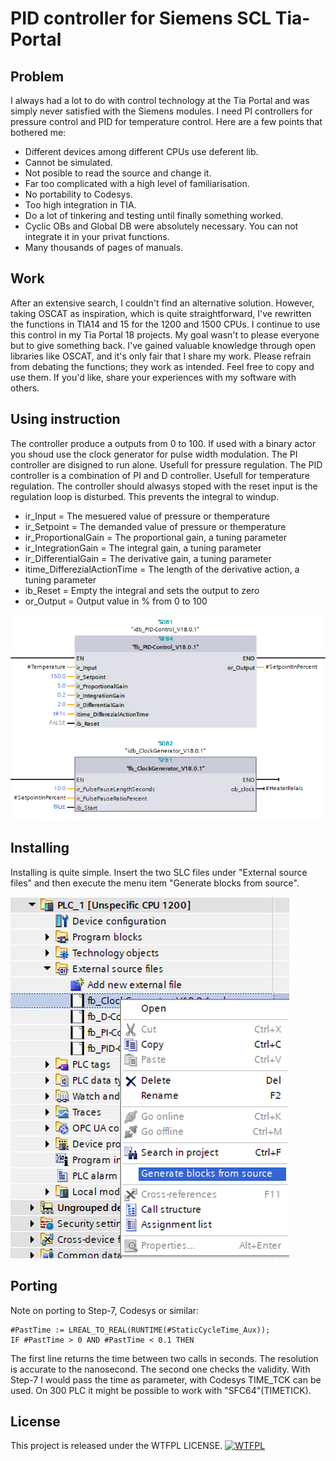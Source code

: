 # PID controller for Siemens SCL Tia-Portal

## Problem
I always had a lot to do with control technology at the Tia Portal and was simply never satisfied with the Siemens modules. I need PI controllers for pressure control and PID for temperature control. Here are a few points that bothered me:
- Different devices among different CPUs use deferent lib.
- Cannot be simulated.
- Not posible to read the source and change it.
- Far too complicated with a high level of familiarisation.
- No portability to Codesys.
- Too high integration in TIA.
- Do a lot of tinkering and testing until finally something worked.
- Cyclic OBs and Global DB were absolutely necessary. You can not integrate it in your privat functions.
- Many thousands of pages of manuals.

## Work
After an extensive search, I couldn't find an alternative solution. However, taking OSCAT as inspiration, which is quite straightforward, I've rewritten the functions in TIA14 and 15 for the 1200 and 1500 CPUs. I continue to use this control in my Tia Portal 18 projects. My goal wasn't to please everyone but to give something back. I've gained valuable knowledge through open libraries like OSCAT, and it's only fair that I share my work. 
Please refrain from debating the functions; they work as intended. Feel free to copy and use them. If you'd like, share your experiences with my software with others.

## Using instruction
The controller produce a outputs from 0 to 100. If used with a binary actor you shoud use the clock generator for pulse width modulation. The PI controller are disigned to run alone. Usefull for pressure regulation. The PID controller is a combination of PI and D controller. Usefull for temperature regulation. The controller should alwasys stoped with the reset input is the regulation loop is disturbed. This prevents the integral to windup. 

- ir_Input = The mesuered value of pressure or themperature
- ir_Setpoint = The demanded value of pressure or themperature
- ir_ProportionalGain = The proportional gain, a tuning parameter
- ir_IntegrationGain = The integral gain, a tuning parameter
- ir_DifferentialGain = The derivative gain, a tuning parameter
- itime_DifferezialActionTime = The length of the derivative action, a tuning parameter
- ib_Reset = Empty the integral and sets the output to zero
- or_Output = Output value in % from 0 to 100

![](PID-Control2.png)

## Installing
Installing is quite simple. Insert the two SLC files under "External source files" and then execute the menu item "Generate blocks from source".

![](Generate-blocks.png)

## Porting
Note on porting to Step-7, Codesys or similar:
```
#PastTime := LREAL_TO_REAL(RUNTIME(#StaticCycleTime_Aux));
IF #PastTime > 0 AND #PastTime < 0.1 THEN
```    
The first line returns the time between two calls in seconds. The resolution is accurate to the nanosecond. The second one checks the validity. With Step-7 I would pass the time as parameter, with Codesys TIME_TCK can be used. On 300 PLC it might be possible to work with "SFC64"(TIMETICK). 

## License
This project is released under the WTFPL LICENSE.
<a href="http://www.wtfpl.net/"><img src="http://www.wtfpl.net/wp-content/uploads/2012/12/wtfpl-badge-4.png" width="80" height="15" alt="WTFPL" /></a>
